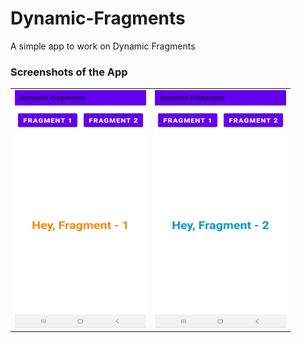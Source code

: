 # Dynamic-Fragments
A simple app to work on Dynamic Fragments

### Screenshots of the App
<table>
  <tr>
    <td> <img src="screenshots/app_1.jpg" height="380" width="210"> </td>
    <td> <img src="screenshots/app_2.jpg" height="380" width="210"></td>
  </tr>
</table>
